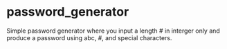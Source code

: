 # password_generator

Simple password generator where you input a length # in interger only and produce a password using abc, #, and special characters.
